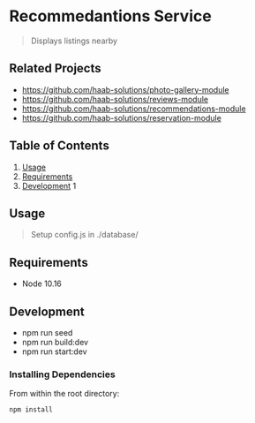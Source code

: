 # Recommedantions Service

> Displays listings nearby

## Related Projects

  - https://github.com/haab-solutions/photo-gallery-module
  - https://github.com/haab-solutions/reviews-module
  - https://github.com/haab-solutions/recommendations-module
  - https://github.com/haab-solutions/reservation-module

## Table of Contents

1. [Usage](#Usage)
1. [Requirements](#requirements)
1. [Development](#development)
1
## Usage

> Setup config.js in ./database/

## Requirements

- Node 10.16

## Development

- npm run seed
- npm run build:dev
- npm run start:dev

### Installing Dependencies

From within the root directory:

```sh
npm install
```

